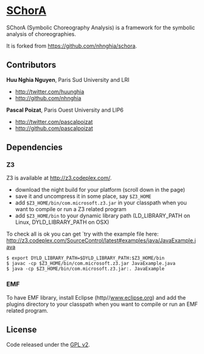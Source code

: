 # [SChorA]()

SChorA (Symbolic Choreography Analysis) is a framework for the symbolic analysis of choreographies.

It is forked from https://github.com/nhnghia/schora.

## Contributors

**Huu Nghia Nguyen**, Paris Sud University and LRI

- <http://twitter.com/huunghia>
- <http://github.com/nhnghia>

**Pascal Poizat**, Paris Ouest University and LIP6

- <http://twitter.com/pascalpoizat>
- <http://github.com/pascalpoizat>

## Dependencies

### Z3

Z3 is available at http://z3.codeplex.com/.

- download the night build for your platform (scroll down in the page)
- save it and uncompress it in some place, say `$Z3_HOME` 
- add `$Z3_HOME/bin/com.microsoft.z3.jar` in your classpath when you want to compile or run a Z3 related program
- add `$Z3_HOME/bin` to your dynamic library path (LD_LIBRARY_PATH on Linux, DYLD_LIBRARY_PATH on OSX)

To check all is ok you can get `try with the example file here: http://z3.codeplex.com/SourceControl/latest#examples/java/JavaExample.java
```
$ export DYLD_LIBRARY_PATH=$DYLD_LIBRARY_PATH:$Z3_HOME/bin
$ javac -cp $Z3_HOME/bin/com.microsoft.z3.jar JavaExample.java 
$ java -cp $Z3_HOME/bin/com.microsoft.z3.jar:. JavaExample
```

### EMF

To have EMF library, install Eclipse (http//www.eclipse.org) and add the plugins directory to your classpath when you want to compile or run an EMF related program.

## License

Code released under the [GPL v2](LICENSE).

